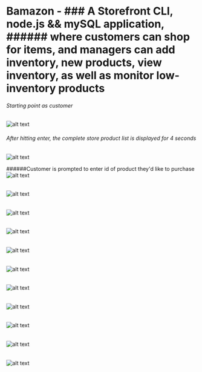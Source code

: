 # Bamazon - ### A Storefront CLI, node.js && mySQL  application, ###### where customers can shop for items, and managers can add inventory, new products, view inventory, as well as monitor low-inventory products

###### Starting point as customer
![alt text](https://github.com/afflatus480/bamazon/blob/master/images/startingPoint-customer.png)

###### After hitting enter, the complete store product list is displayed for 4 seconds 
![alt text](https://github.com/afflatus480/bamazon/blob/master/images/customer-2.png)

######Customer is prompted to enter id of product they'd like to purchase
![alt text](https://github.com/afflatus480/bamazon/blob/master/images/customer-3.png)

######
![alt text](https://github.com/afflatus480/bamazon/blob/master/images/customer-3.png)

######
![alt text](https://github.com/afflatus480/bamazon/blob/master/images/customer-3.png)

######
![alt text](https://github.com/afflatus480/bamazon/blob/master/images/customer-3.png)

######
![alt text](https://github.com/afflatus480/bamazon/blob/master/images/customer-3.png)

######
![alt text](https://github.com/afflatus480/bamazon/blob/master/images/customer-3.png)

######
![alt text](https://github.com/afflatus480/bamazon/blob/master/images/customer-3.png)

######
![alt text](https://github.com/afflatus480/bamazon/blob/master/images/customer-3.png)

######
![alt text](https://github.com/afflatus480/bamazon/blob/master/images/customer-3.png)

######
![alt text](https://github.com/afflatus480/bamazon/blob/master/images/customer-3.png)

######
![alt text](https://github.com/afflatus480/bamazon/blob/master/images/customer-3.png)


